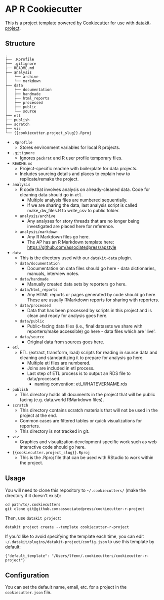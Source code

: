 # AP R Cookiecutter

This is a project template powered by [Cookiecutter](https://github.com/cookiecutter/cookiecutter) for use with [datakit-project](https://github.com/associatedpress/datakit-project/).

## Structure

```
.
├── .Rprofile
├── .gitignore
├── README.md
├── analysis
│   └── archive
│   └── markdown
├── data
│   ├── documentation
│   ├── handmade
│   ├── html_reports
│   ├── processed
│   ├── public
│   └── source
├── etl
├── publish
├── scratch
├── viz
└── {{cookiecutter.project_slug}}.Rproj
```

- `.Rprofile`
  - Stores environment variables for local R projects.
- `.gitignore`
  - Ignores `packrat` and R user profile temporary files.
- `README.md`
  - Project-specific readme with boilerplate for data projects.
  - Includes sourcing details and places to explain how to replicate/remake the project.
- `analysis`
  - R code that involves analysis on already-cleaned data. Code for cleaning data should go in `etl`.
    - Multiple analysis files are numbered sequentially.
    - If we are sharing the data, last analysis script is called make_dw_files.R to write_csv to public folder.
  - `analysis/archive`
    - Any analyses for story threads that are no longer being investigated are placed here for reference.
  - `analysis/markdown`
    - Any R Markdown files go here. 
    - The AP has an R Markdown template here: https://github.com/associatedpress/apstyle
- `data`
  - This is the directory used with our `datakit-data` plugin.
  - `data/documentation`
    - Documentation on data files should go here - data dictionaries, manuals, interview notes.
  - `data/handmade`
    - Manually created data sets by reporters go here.
  - `data/html_reports`
    - Any HTML reports or pages generated by code should go here. These are usually RMarkdown reports for sharing with reporters.
  - `data/processed`
    - Data that has been processed by scripts in this project and is clean and ready for analysis goes here.
  - `data/public`
    - Public-facing data files (i.e., final datasets we share with reporters/make accessible) go here - data files which are 'live'.
  - `data/source`
    - Original data from sources goes here.
- `etl`
  - ETL (extract, transform, load) scripts for reading in source data and cleaning and standardizing it to prepare for analysis go here.
    - Multiple etl files are numbered.
    - Joins are included in etl process.
    - Last step of ETL process is to output an RDS file to data/processed.
        - naming convention: etl_WHATEVERNAME.rds
- `publish`
  - This directory holds all documents in the project that will be public facing (e.g. data.world RMarkdown files).
- `scratch`
  - This directory contains scratch materials that will not be used in the project at the end.
  - Common cases are filtered tables or quick visualizations for reporters.
  - This directory is not tracked in git.
- `viz`
  - Graphics and visualization development specific work such as web interactive code should go here.
- `{{cookiecutter.project_slug}}.Rproj`
  - This is the .Rproj file that can be used with RStudio to work within the project.

## Usage

You will need to clone this repository to `~/.cookiecutters/` (make the directory if it doesn't exist):

```
cd path/to/.cookiecutters
git clone git@github.com:associatedpress/cookiecutter-r-project
```

Then, use `datakit project`:

```
datakit project create --template cookiecutter-r-project
```

If you'd like to avoid specifying the template each time, you can edit `~/.datakit/plugins/datakit-project/config.json` to use this template by default:

```
{"default_template": "/Users/lfenn/.cookiecutters/cookiecutter-r-project"}
```

## Configuration

You can set the default name, email, etc. for a project in the `cookiecutter.json` file.
